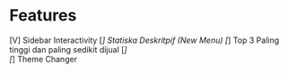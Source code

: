 # Features

[V] Sidebar Interactivity
[_] Statiska Deskritpif (New Menu)
[_] Top 3 Paling tinggi dan paling sedikit dijual
[_]  
[_] Theme Changer
